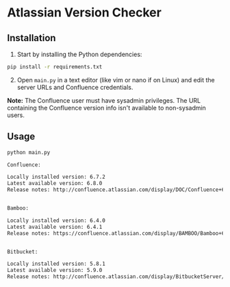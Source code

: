 # Atlassian Version Checker

## Installation
1. Start by installing the Python dependencies:
```bash
pip install -r requirements.txt
```
2. Open `main.py` in a text editor (like vim or nano if on Linux) and edit the server URLs and Confluence credentials.

**Note:** The Confluence user must have sysadmin privileges. The URL containing the Confluence version info isn't available to non-sysadmin users.

## Usage
```bash
python main.py

Confluence:

Locally installed version: 6.7.2
Latest available version: 6.8.0
Release notes: http://confluence.atlassian.com/display/DOC/Confluence+6.8+Release+Notes


Bamboo:

Locally installed version: 6.4.0
Latest available version: 6.4.1
Release notes: https://confluence.atlassian.com/display/BAMBOO/Bamboo+6.4+Release+Notes


Bitbucket:

Locally installed version: 5.8.1
Latest available version: 5.9.0
Release notes: http://confluence.atlassian.com/display/BitbucketServer/Bitbucket+Server+5.9+release+notes
```
